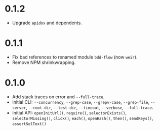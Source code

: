 # 0.1.2

* Upgrade `apidox` and dependents.

# 0.1.1

* Fix bad references to renamed module `bdd-flow` (now `weir`).
* Remove NPM shrinkwrapping.

# 0.1.0

* Add stack traces on error and `--full-trace`.
* Initial CLI: `--concurrency`, `--grep-case`, `--grepv-case`, `--grep-file`, `--server`, `--root-dir`, `--test-dir`, `--timeout`, `--verbose`, `--full-trace`.
* Initial API: `openInitUrl()`, `require()`, `selectorExists()`, `selectorMissing()`, `click()`, `each()`, `openHash()`, `then()`, `sendKeys()`, `assertSelText()`
